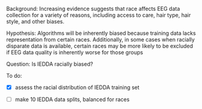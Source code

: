 Background: Increasing evidence suggests that race affects EEG data collection for a variety of reasons, including access to care, hair type, hair style, and other biases.

Hypothesis: Algorithms will be inherently biased because training data lacks representation from certain races. Additionally, in some cases when racially disparate data is available, certain races may be more likely to be excluded if EEG data quality is inherently worse for those groups

Question: Is IEDDA racially biased?

To do:

-[x] assess the racial distribution of IEDDA training set


-[ ] make 10 IEDDA data splits, balanced for races

